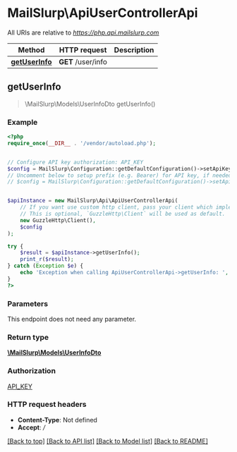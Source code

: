 # MailSlurp\ApiUserControllerApi

All URIs are relative to *https://php.api.mailslurp.com*

Method | HTTP request | Description
------------- | ------------- | -------------
[**getUserInfo**](ApiUserControllerApi#getUserInfo) | **GET** /user/info | 



## getUserInfo

> \MailSlurp\Models\UserInfoDto getUserInfo()



### Example

```php
<?php
require_once(__DIR__ . '/vendor/autoload.php');


// Configure API key authorization: API_KEY
$config = MailSlurp\Configuration::getDefaultConfiguration()->setApiKey('x-api-key', 'YOUR_API_KEY');
// Uncomment below to setup prefix (e.g. Bearer) for API key, if needed
// $config = MailSlurp\Configuration::getDefaultConfiguration()->setApiKeyPrefix('x-api-key', 'Bearer');


$apiInstance = new MailSlurp\Api\ApiUserControllerApi(
    // If you want use custom http client, pass your client which implements `GuzzleHttp\ClientInterface`.
    // This is optional, `GuzzleHttp\Client` will be used as default.
    new GuzzleHttp\Client(),
    $config
);

try {
    $result = $apiInstance->getUserInfo();
    print_r($result);
} catch (Exception $e) {
    echo 'Exception when calling ApiUserControllerApi->getUserInfo: ', $e->getMessage(), PHP_EOL;
}
?>
```

### Parameters

This endpoint does not need any parameter.

### Return type

[**\MailSlurp\Models\UserInfoDto**](../Model/UserInfoDto)

### Authorization

[API_KEY](../../README#API_KEY)

### HTTP request headers

- **Content-Type**: Not defined
- **Accept**: */*

[[Back to top]](#) [[Back to API list]](../../README#documentation-for-api-endpoints)
[[Back to Model list]](../../README#documentation-for-models)
[[Back to README]](../../README)

